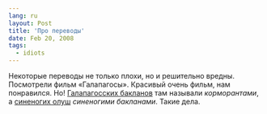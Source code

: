 ```yaml
---
lang: ru
layout: Post
title: 'Про переводы'
date: Feb 20, 2008
tags:
  - idiots
---
```


Некоторые переводы не только плохи, но и решительно вредны. Посмотрели фильм «Галапагосы». Красивый очень фильм, нам понравился. Но! [Галапагосских бакланов](http://www.floranimal.ru/pages/animal/b/888.html) там называли _корморантами_, а [синеногих олуш](http://www.apus.ru/site.xp/049053057124049048056050049124.html) _синеногими бакланами_. Такие дела.
